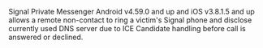 Signal Private Messenger Android v4.59.0 and up and iOS v3.8.1.5 and up allows a remote non-contact to ring a victim's Signal phone and disclose currently used DNS server due to ICE Candidate handling before call is answered or declined.